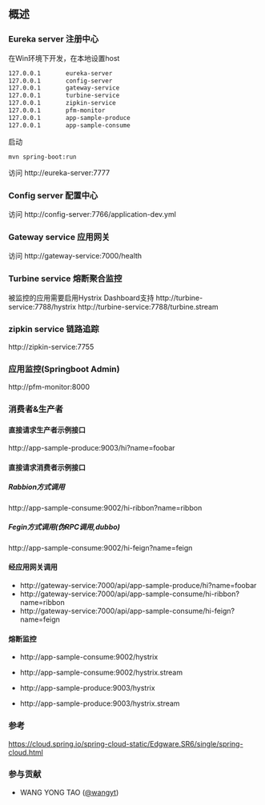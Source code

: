 ## 概述

### Eureka server 注册中心

在Win环境下开发，在本地设置host

``` bash
127.0.0.1 		eureka-server
127.0.0.1 		config-server
127.0.0.1 		gateway-service
127.0.0.1		turbine-service
127.0.0.1		zipkin-service
127.0.0.1		pfm-monitor
127.0.0.1 		app-sample-produce
127.0.0.1		app-sample-consume
```

启动
```shell script
mvn spring-boot:run
```

访问 http://eureka-server:7777

### Config server 配置中心

访问 http://config-server:7766/application-dev.yml

### Gateway service 应用网关

访问 http://gateway-service:7000/health

### Turbine service 熔断聚合监控

被监控的应用需要启用Hystrix Dashboard支持
http://turbine-service:7788/hystrix
http://turbine-service:7788/turbine.stream

### zipkin service 链路追踪

http://zipkin-service:7755

### 应用监控(Springboot Admin)

http://pfm-monitor:8000

### 消费者&生产者

#### 直接请求生产者示例接口
http://app-sample-produce:9003/hi?name=foobar

#### 直接请求消费者示例接口
##### Rabbion方式调用
http://app-sample-consume:9002/hi-ribbon?name=ribbon
##### Fegin方式调用(伪RPC调用,dubbo)
http://app-sample-consume:9002/hi-feign?name=feign

#### 经应用网关调用

* http://gateway-service:7000/api/app-sample-produce/hi?name=foobar
* http://gateway-service:7000/api/app-sample-consume/hi-ribbon?name=ribbon
* http://gateway-service:7000/api/app-sample-consume/hi-feign?name=feign

#### 熔断监控

* http://app-sample-consume:9002/hystrix
* http://app-sample-consume:9002/hystrix.stream

* http://app-sample-produce:9003/hystrix
* http://app-sample-produce:9003/hystrix.stream

### 参考

https://cloud.spring.io/spring-cloud-static/Edgware.SR6/single/spring-cloud.html

### 参与贡献
    
* WANG YONG TAO ([@wangyt](https://yongtao.wang))